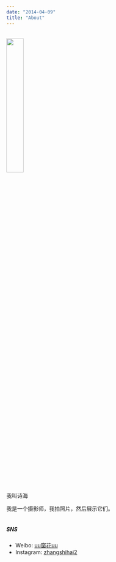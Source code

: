 ```yaml
---
date: "2014-04-09"
title: "About"
---
```

<br>

<img src="/img/about/about.jpg" width="30%" height="30%">
<br><br>
我叫诗海

我是一个摄影师，我拍照片，然后展示它们。
<br><br>

##### SNS
* Weibo: [uu窗花uu](https://weibo.com/u/7811476668)
* Instagram: [zhangshihai2](https://www.instagram.com/zhangshihai2/)